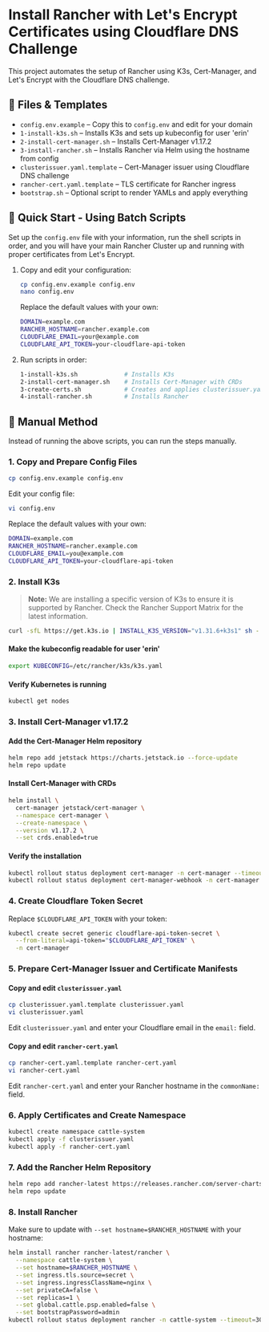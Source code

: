 # Install Rancher with Let's Encrypt Certificates using Cloudflare DNS Challenge

This project automates the setup of Rancher using K3s, Cert-Manager, and Let's Encrypt with the Cloudflare DNS challenge.

## 🧩 Files & Templates

- `config.env.example` – Copy this to `config.env` and edit for your domain
- `1-install-k3s.sh` – Installs K3s and sets up kubeconfig for user 'erin'
- `2-install-cert-manager.sh` – Installs Cert-Manager v1.17.2
- `3-install-rancher.sh` – Installs Rancher via Helm using the hostname from config
- `clusterissuer.yaml.template` – Cert-Manager issuer using Cloudflare DNS challenge
- `rancher-cert.yaml.template` – TLS certificate for Rancher ingress
- `bootstrap.sh` – Optional script to render YAMLs and apply everything

## 🚀 Quick Start - Using Batch Scripts

Set up the `config.env` file with your information, run the shell scripts in order, and you will have your main Rancher Cluster up and running with proper certificates from Let's Encrypt.

1. Copy and edit your configuration:

   ```bash
   cp config.env.example config.env
   nano config.env
   ```

   Replace the default values with your own:

   ```bash
   DOMAIN=example.com
   RANCHER_HOSTNAME=rancher.example.com
   CLOUDFLARE_EMAIL=your@example.com
   CLOUDFLARE_API_TOKEN=your-cloudflare-api-token
   ```

2. Run scripts in order:

   ```bash
   1-install-k3s.sh             # Installs K3s
   2-install-cert-manager.sh    # Installs Cert-Manager with CRDs
   3-create-certs.sh            # Creates and applies clusterissuer.yaml and rancher-cert.yaml
   4-install-rancher.sh         # Installs Rancher
   ```

## 🔧 Manual Method

Instead of running the above scripts, you can run the steps manually.

### 1. Copy and Prepare Config Files

```bash
cp config.env.example config.env
```

Edit your config file:

```bash
vi config.env
```

Replace the default values with your own:

```bash
DOMAIN=example.com
RANCHER_HOSTNAME=rancher.example.com
CLOUDFLARE_EMAIL=you@example.com
CLOUDFLARE_API_TOKEN=your-cloudflare-api-token
```

### 2. Install K3s

> **Note:** We are installing a specific version of K3s to ensure it is supported by Rancher. Check the Rancher Support Matrix for the latest information.

```bash
curl -sfL https://get.k3s.io | INSTALL_K3S_VERSION="v1.31.6+k3s1" sh -
```

#### Make the kubeconfig readable for user 'erin'

```bash
export KUBECONFIG=/etc/rancher/k3s/k3s.yaml
```

#### Verify Kubernetes is running

```bash
kubectl get nodes
```

### 3. Install Cert-Manager v1.17.2

#### Add the Cert-Manager Helm repository

```bash
helm repo add jetstack https://charts.jetstack.io --force-update
helm repo update
```

#### Install Cert-Manager with CRDs

```bash
helm install \
  cert-manager jetstack/cert-manager \
  --namespace cert-manager \
  --create-namespace \
  --version v1.17.2 \
  --set crds.enabled=true
```

#### Verify the installation

```bash
kubectl rollout status deployment cert-manager -n cert-manager --timeout=120s
kubectl rollout status deployment cert-manager-webhook -n cert-manager --timeout=120s
```

### 4. Create Cloudflare Token Secret

Replace `$CLOUDFLARE_API_TOKEN` with your token:

```bash
kubectl create secret generic cloudflare-api-token-secret \
  --from-literal=api-token="$CLOUDFLARE_API_TOKEN" \
  -n cert-manager
```

### 5. Prepare Cert-Manager Issuer and Certificate Manifests

#### Copy and edit `clusterissuer.yaml`

```bash
cp clusterissuer.yaml.template clusterissuer.yaml
vi clusterissuer.yaml
```

Edit `clusterissuer.yaml` and enter your Cloudflare email in the `email:` field.

#### Copy and edit `rancher-cert.yaml`

```bash
cp rancher-cert.yaml.template rancher-cert.yaml
vi rancher-cert.yaml
```

Edit `rancher-cert.yaml` and enter your Rancher hostname in the `commonName:` field.

### 6. Apply Certificates and Create Namespace

```bash
kubectl create namespace cattle-system
kubectl apply -f clusterissuer.yaml
kubectl apply -f rancher-cert.yaml
```

### 7. Add the Rancher Helm Repository

```bash
helm repo add rancher-latest https://releases.rancher.com/server-charts/latest
helm repo update
```

### 8. Install Rancher

Make sure to update with `--set hostname=$RANCHER_HOSTNAME` with your hostname:

```bash
helm install rancher rancher-latest/rancher \
  --namespace cattle-system \
  --set hostname=$RANCHER_HOSTNAME \
  --set ingress.tls.source=secret \
  --set ingress.ingressClassName=nginx \
  --set privateCA=false \
  --set replicas=1 \
  --set global.cattle.psp.enabled=false \
  --set bootstrapPassword=admin
kubectl rollout status deployment rancher -n cattle-system --timeout=300s
```